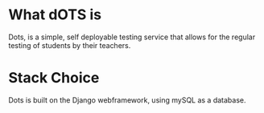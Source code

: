 # What dOTS is
Dots, is a simple, self deployable testing service that allows for the regular testing of students by their teachers.

# Stack Choice
Dots is built on the Django webframework, using mySQL as a database. 


